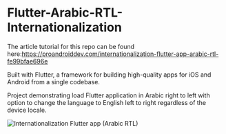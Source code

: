 # Flutter-Arabic-RTL-Internationalization

The article tutorial for this repo can be found here:https://proandroiddev.com/internationalization-flutter-app-arabic-rtl-fe99bfae696e

Built with Flutter, a framework for building high-quality apps for iOS and Android from a single codebase.

Project demonstrating load Flutter application in Arabic right to left with option to change the language to English left to right regardless  of the device locale.

![Internationalization Flutter app (Arabic RTL)](https://cdn-images-1.medium.com/max/1600/1*tjhK4Oz_PSuwUOIbt6CWAw.gif)


